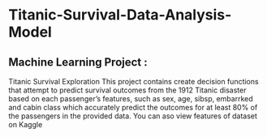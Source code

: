 # Titanic-Survival-Data-Analysis-Model
## Machine Learning Project : 
Titanic Survival Exploration This project contains create decision functions that attempt to predict survival outcomes from the 1912 Titanic disaster based on each passenger’s features, such as sex, age, sibsp, embarrked and cabin class which accurately predict the outcomes for at least 80% of the passengers in the provided data.  You can aso view features of dataset on Kaggle

